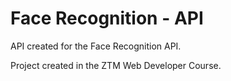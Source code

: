 # Face Recognition - API
API created for the Face Recognition API.

Project created in the ZTM Web Developer Course.